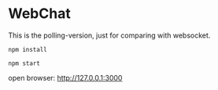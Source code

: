 WebChat
=======
This is the polling-version, just for comparing with websocket.


```
npm install

npm start
```

open browser: http://127.0.0.1:3000
